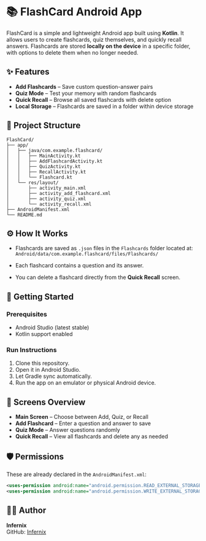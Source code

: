 # 📚 FlashCard Android App

FlashCard is a simple and lightweight Android app built using **Kotlin**. It allows users to create flashcards, quiz themselves, and quickly recall answers. Flashcards are stored **locally on the device** in a specific folder, with options to delete them when no longer needed.



## ✨ Features

- **Add Flashcards** – Save custom question-answer pairs
- **Quiz Mode** – Test your memory with random flashcards
- **Quick Recall** – Browse all saved flashcards with delete option
- **Local Storage** – Flashcards are saved in a folder within device storage



## 📂 Project Structure

```
FlashCard/
├── app/
│   ├── java/com.example.flashcard/
│   │   ├── MainActivity.kt
│   │   ├── AddFlashcardActivity.kt
│   │   ├── QuizActivity.kt
│   │   ├── RecallActivity.kt
│   │   └── Flashcard.kt
│   └── res/layout/
│       ├── activity_main.xml
│       ├── activity_add_flashcard.xml
│       ├── activity_quiz.xml
│       └── activity_recall.xml
├── AndroidManifest.xml
└── README.md
```



## ⚙️ How It Works

- Flashcards are saved as `.json` files in the `Flashcards` folder located at:  
  `Android/data/com.example.flashcard/files/Flashcards/`

- Each flashcard contains a question and its answer.

- You can delete a flashcard directly from the **Quick Recall** screen.



## 🚀 Getting Started

### Prerequisites

- Android Studio (latest stable)
- Kotlin support enabled

### Run Instructions

1. Clone this repository.
2. Open it in Android Studio.
3. Let Gradle sync automatically.
4. Run the app on an emulator or physical Android device.


## 📱 Screens Overview

- **Main Screen** – Choose between Add, Quiz, or Recall
- **Add Flashcard** – Enter a question and answer to save
- **Quiz Mode** – Answer questions randomly
- **Quick Recall** – View all flashcards and delete any as needed



## 🛡️ Permissions

These are already declared in the `AndroidManifest.xml`:

```xml
<uses-permission android:name="android.permission.READ_EXTERNAL_STORAGE" />
<uses-permission android:name="android.permission.WRITE_EXTERNAL_STORAGE" />
```



## 👨‍💻 Author

**Infernix**  
GitHub: [Infernix](https://github.com/The-Infernix)



